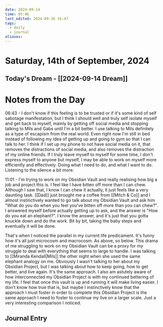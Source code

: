 ```yaml
---
date: 2024-09-14
time: 05:46
last_edited: 2024-09-16 16:47
tags:
  - daily
  - journal
aliases: 
---
```

# Saturday, 14th of September, 2024

## Today's Dream - [[2024-09-14 Dream]]

# Notes from the Day
06:43 - I don't know if this feeling is to be trusted or if it's some kind of self sabotage manifestation, but I think I should well and truly self isolate myself and get back to myself, mainly by getting off social media and stopping talking to Mils and Gabs until I'm a bit better.
I use talking to Mils definitely as a type of escapism from the real world. Even right now I'm still in bed instead of following my idea of getting up and going to gym so that I can talk to her.
I think if I set up my phone to not have social media on it, that removes the distractions of social media, and also removes the distraction of my online friends. If I truly leave myself to myself for some time, I don't express myself to anyone but myself, I may be able to work on myself more efficiently and effectively. Doing what I need to do, and what I want to do. Listening to the silence a bit more.

11:01 - I'm trying to work on my Obsidian Vault and really realising how big a job and project this is. I feel like I have bitten off more than I can chew. Although I saw that, I know I can chew it actually, it just feels like a very daunting task. [[Dad]] just brought me a coffee from [[Mitch & Co]] and I almost instinctively wanted to go talk about my Obsidian Vault and ask him "What do you do when you feel you've bitten off more than you can chew?". I answered myself before actually getting up to ask, and the answer is "How do you eat an elephant?". I know the answer, and it's just that you gotta knuckle down and do the work. Bit by bit, taking the baby steps and eventually it will be done.

That's when I noticed the parallel in my current life predicament. It's funny how it's all just microcosm and macrocosm. As above, so below. This drama of me struggling to work on my Obsidian Vault can be a proxy for my struggle to deal with everything that seems to large to handle. I was talking to [[Miranda Kendall|Mils]] the other night when she used the same elephant analogy on me. Obviously I wasn't talking to her about my Obsidian Project, but I was talking about how to keep going, how to get better, and live again. It's the same approach. I also am astutely aware of how interconnected my Obsidian Project is with my continued bettering of my life. I feel that once this vault is up and running it will make living easier. I don't know how true that is, but maybe I instinctively know that the approach I must foster in order to complete this Obsidian Project is the same approach I need to foster to continue my live on a larger scale. Just a very interesting comparison I noticed.

## Journal Entry
